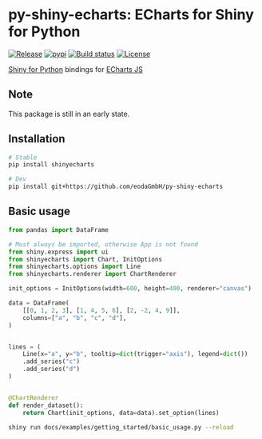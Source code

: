 # py-shiny-echarts: ECharts for Shiny for Python

[![Release](https://img.shields.io/github/v/release/eodaGmbH/py-shiny-echarts)](https://img.shields.io/github/v/release/eodaGmbH/py-shiny-echarts)
[![pypi](https://img.shields.io/pypi/v/shinyecharts.svg)](https://pypi.python.org/pypi/shinyecharts)
[![Build status](https://img.shields.io/github/actions/workflow/status/eodaGmbH/py-shiny-echarts/pytest.yml?branch=main)](https://img.shields.io/github/actions/workflow/status/eodaGmbH/py-shiny-echarts/pytest.yml?branch=main)
[![License](https://img.shields.io/github/license/eodaGmbH/py-shiny-echarts)](https://img.shields.io/github/license/eodaGmbH/py-shiny-echarts)

[Shiny for Python](https://shiny.posit.co/py/) bindings for [ECharts JS](https://echarts.apache.org/)

## Note

This package is still in an early state.

## Installation

```bash
# Stable
pip install shinyecharts

# Dev
pip install git+https://github.com/eodaGmbH/py-shiny-echarts
```

## Basic usage

```python
from pandas import DataFrame

# Must always be imported, otherwise App is not found
from shiny.express import ui
from shinyecharts import Chart, InitOptions
from shinyecharts.options import Line
from shinyecharts.renderer import ChartRenderer

init_options = InitOptions(width=600, height=400, renderer="canvas")

data = DataFrame(
    [[0, 1, 2, 3], [1, 4, 5, 6], [2, -2, 4, 9]],
    columns=["a", "b", "c", "d"],
)


lines = (
    Line(x="a", y="b", tooltip=dict(trigger="axis"), legend=dict())
    .add_series("c")
    .add_series("d")
)


@ChartRenderer
def render_dataset():
    return Chart(init_options, data=data).set_option(lines)
```

```bash
shiny run docs/examples/getting_started/basic_usage.py --reload
```
